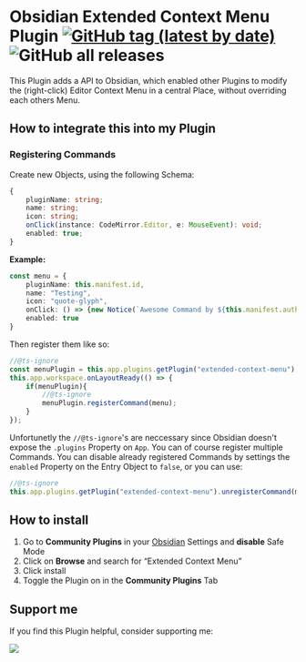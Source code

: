 # Obsidian Extended Context Menu Plugin [![GitHub tag (latest by date)](https://img.shields.io/github/v/tag/phibr0/obsidian-extended-context-menu)](https://github.com/phibr0/obsidian-extended-context-menu/releases) ![GitHub all releases](https://img.shields.io/github/downloads/phibr0/obsidian-extended-context-menu/total)

This Plugin adds a API to Obsidian, which enabled other Plugins to modify the (right-click) Editor Context Menu in a central Place, without overriding each others Menu.

## How to integrate this into my Plugin

### Registering Commands

Create new Objects, using the following Schema:

```ts
{
    pluginName: string;
    name: string;
    icon: string;
    onClick(instance: CodeMirror.Editor, e: MouseEvent): void;
    enabled: true;
}
```

**Example:**

```ts
const menu = {
    pluginName: this.manifest.id,
    name: "Testing",
    icon: "quote-glyph",
    onClick: () => {new Notice(`Awesome Command by ${this.manifest.author}`)},
    enabled: true
}
```

Then register them like so:

```ts
//@ts-ignore
const menuPlugin = this.app.plugins.getPlugin("extended-context-menu");
this.app.workspace.onLayoutReady(() => {
    if(menuPlugin){
        //@ts-ignore
        menuPlugin.registerCommand(menu);
    } 
});
```

Unfortunetly the `//@ts-ignore`'s are neccessary since Obsidian doesn't expose the `.plugins` Property on `App`. You can of course register multiple Commands. You can disable already registered Commands by settings the `enabled` Property on the Entry Object to `false`, or you can use:

```ts
//@ts-ignore
this.app.plugins.getPlugin("extended-context-menu").unregisterCommand(menu);
```

## How to install

1. Go to **Community Plugins** in your [Obsidian](https://www.obsidian.md) Settings and **disable** Safe Mode
2. Click on **Browse** and search for “Extended Context Menu”
3. Click install
4. Toggle the Plugin on in the **Community Plugins** Tab

## Support me

If you find this Plugin helpful, consider supporting me:

<a href="https://www.buymeacoffee.com/phibr0"><img src="https://img.buymeacoffee.com/button-api/?text=Buy me a coffee&emoji=&slug=phibr0&button_colour=5F7FFF&font_colour=ffffff&font_family=Inter&outline_colour=000000&coffee_colour=FFDD00"></a>
